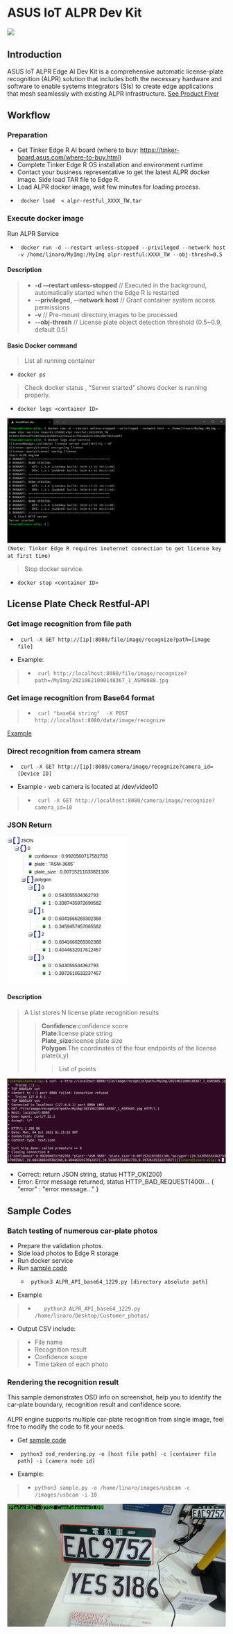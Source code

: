 # ASUS IoT ALPR Dev Kit
![](https://iot.asus.com/_nuxt/img/2527929.png)  

## Introduction
ASUS IoT ALPR Edge AI Dev Kit is a comprehensive automatic license-plate recognition (ALPR) solution that includes both the necessary hardware and software to enable systems integrators (SIs) to create edge applications that mesh seamlessly with existing ALPR infrastructure. [See Product Flyer](https://github.com/TinkerEdgeR/ALPR/blob/788a7fc3c2e313d94afb5ac5656757120bdc64eb/material/ALPR%20FLYER_Eng_220114_compressed.pdf)

## Workflow
### Preparation
* Get Tinker Edge R AI board (where to buy: https://tinker-board.asus.com/where-to-buy.html)
* Complete Tinker Edge R OS installation and environment runtime
* Contact your business representative to get the latest ALPR docker image. Side load TAR file to Edge R.
* Load ALPR docker image, wait few minutes for loading process.
*      docker load  < alpr-restful_XXXX_TW.tar
### Execute docker image
Run ALPR Service
*      docker run -d --restart unless-stopped --privileged --network host -v /home/linaro/MyImg:/MyImg alpr-restful:XXXX_TW --obj-thresh=0.5

#### Description
>* <b>-d -–restart unless-stopped</b>     // Executed in the background, automatically started when the Edge R is restarted
>* <b>--privileged, --network host</b>      // Grant container system access permissions 
>* <b>-v</b>      // Pre-mount directory,images to be processed
>* <b>--obj-thresh</b>      // License plate object detection threshold (0.5~0.9, default 0.5)
#### Basic Docker command
>List all running container 
*     docker ps 

>Check docker status , "Server started" shows docker is running properly.
*     docker logs <container ID>
![Alt text](image/docker_log_ok.png?raw=true "Title")
`(Note: Tinker Edge R requires ineternet connection to get license key at first time)`

  
>Stop docker service.
*     docker stop <container ID>


## License Plate Check Restful-API

### Get image recognition from file path
*      curl -X GET http://[ip]:8080/file/image/recognize?path=[image file]
* Example:
>*      curl http://localhost:8080/file/image/recognize?path=/MyImg/20210621000148367_1_ASM8888.jpg

### Get image recognition from Base64 format
>*      curl "base64 string"  -X POST http://localhost:8080/data/image/recognize
[Example](https://github.com/TinkerEdgeR/ALPR/blob/c768ace2d9cabd8c0d70cc0f04fac6280a5b2a38/sample%20code/base64_call.sh)
  
### Direct recognition from camera stream
*      curl -X GET http://[ip]:8080/camera/image/recognize?camera_id=[Device ID]
* Example - web camera is located at /dev/video10
>*      curl -X GET http://localhost:8080/camera/image/recognize?camera_id=10

### JSON Return
![Alt text](image/API_return_JSON.png?raw=true "Title")
#### Description
>A List stores N license plate recognition results
  >><B>Confidence</B>:confidence score<br>
>><B>Plate</B>:license plate string<br>
>><B>Plate_size</B>:license plate size<br>
>><B>Polygon</B>:The coordinates of the four endpoints of the license plate(x,y)
>>>List of points
  
 ![Alt text](image/API_image_ok.png?raw=true "Title")
* Correct: return JSON string, status HTTP_OK(200)
* Error: Error message returned, status HTTP_BAD_REQUEST(400)…
{ "error" : "error message..." }


## Sample Codes

### Batch testing of numerous car-plate photos
* Prepare the validation photos.
* Side load photos to Edge R storage
* Run docker service
* Run [sample code](https://github.com/TinkerEdgeR/ALPR/blob/6dba7e19075267e1ba8c720d80370c7afff92559/sample%20code/ALPR_API_base64_1229.py) 
  *      python3 ALPR_API_base64_1229.py [directory absolute path]
* Example 
>*        python3 ALPR_API_base64_1229.py  /home/linaro/Desktop/Customer_photos/
* Output CSV include:
>* File name
>* Recognition result
>* Confidence scope
>* Time taken of each photo

### Rendering the recognition result

This sample demonstrates OSD info on screenshot, help you to identify the car-plate boundary, recognition result and confidence score. </br>
</br>
ALPR engine supports multiple car-plate recognition from single image, feel free to modify the code to fit your needs.

* Get [sample code](https://github.com/TinkerEdgeR/ALPR/blob/ea4ffa8f276cdd583a98ae45a90ad3a4c4e477c9/sample%20code/osd_rendering.py)
*      python3 osd_rendering.py -o [host file path] -c [container file path] -i [camera node id]
* Example:
>*     python3 sample.py -o /home/linaro/images/usbcam -c /images/usbcam -i 10
  
![Alt text](image/rendering-OSD.png?raw=true "Title")
